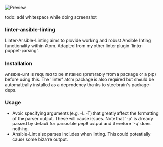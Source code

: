 ![Preview](https://raw.githubusercontent.com/mschuchard/linter-ansible-linting/master/linter_ansible_linting.png)

todo: add whitespace while doing screenshot

### linter-ansible-linting
Linter-Ansible-Linting aims to provide working and robust Ansible linting functionality within Atom.  Adapted from my other linter plugin 'linter-puppet-parsing'.

### Installation
Ansible-Lint is required to be installed (preferably from a package or a pip) before using this.  The 'linter' atom package is also required but should be automatically installed as a dependency thanks to steelbrain's package-deps.

### Usage
- Avoid specifying arguments (e.g. -L -T) that greatly affect the formatting of the parser output.  These will cause issues.  Note that '-p' is already passed by default for parseable pep8 output and therefore '-q' does nothing.
- Ansible-Lint also parses includes when linting.  This could potentially cause some bizarre output.
